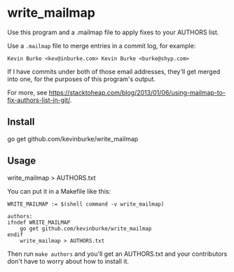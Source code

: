 # write_mailmap

Use this program and a .mailmap file to apply fixes to your AUTHORS list.

Use a `.mailmap` file to merge entries in a commit log, for example:

```
Kevin Burke <kev@inburke.com> Kevin Burke <burke@shyp.com>
```

If I have commits under both of those email addresses, they'll get merged into
one, for the purposes of this program's output.

For more, see
https://stacktoheap.com/blog/2013/01/06/using-mailmap-to-fix-authors-list-in-git/.

## Install

go get github.com/kevinburke/write_mailmap

## Usage

write_mailmap > AUTHORS.txt

You can put it in a Makefile like this:

```
WRITE_MAILMAP := $(shell command -v write_mailmap)

authors:
ifndef WRITE_MAILMAP
	go get github.com/kevinburke/write_mailmap
endif
	write_mailmap > AUTHORS.txt
```

Then run `make authors` and you'll get an AUTHORS.txt and your contributors
don't have to worry about how to install it.
